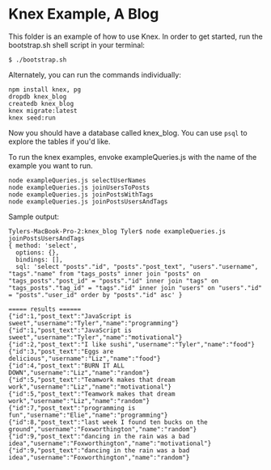 # Knex Example, A Blog

This folder is an example of how to use Knex. In order to get started, run the bootstrap.sh shell script in your terminal:

```
$ ./bootstrap.sh
```

Alternately, you can run the commands individually:

```
npm install knex, pg
dropdb knex_blog
createdb knex_blog
knex migrate:latest
knex seed:run
```

Now you should have a database called knex_blog. You can use `psql` to explore the tables if you'd like. 

To run the knex examples, envoke exampleQueries.js with the name of the example you want to run.

```
node exampleQueries.js selectUserNames
node exampleQueries.js joinUsersToPosts
node exampleQueries.js joinPostsWithTags
node exampleQueries.js joinPostsUsersAndTags
```

Sample output:

```
Tylers-MacBook-Pro-2:knex_blog Tyler$ node exampleQueries.js joinPostsUsersAndTags
{ method: 'select',
  options: {},
  bindings: [],
  sql: 'select "posts"."id", "posts"."post_text", "users"."username", "tags"."name" from "tags_posts" inner join "posts" on "tags_posts"."post_id" = "posts"."id" inner join "tags" on "tags_posts"."tag_id" = "tags"."id" inner join "users" on "users"."id" = "posts"."user_id" order by "posts"."id" asc' }

===== results ======
{"id":1,"post_text":"JavaScript is sweet","username":"Tyler","name":"programming"}
{"id":1,"post_text":"JavaScript is sweet","username":"Tyler","name":"motivational"}
{"id":2,"post_text":"I like sushi","username":"Tyler","name":"food"}
{"id":3,"post_text":"Eggs are delicious","username":"Liz","name":"food"}
{"id":4,"post_text":"BURN IT ALL DOWN","username":"Liz","name":"random"}
{"id":5,"post_text":"Teamwork makes that dream work","username":"Liz","name":"motivational"}
{"id":5,"post_text":"Teamwork makes that dream work","username":"Liz","name":"random"}
{"id":7,"post_text":"programming is fun","username":"Elie","name":"programming"}
{"id":8,"post_text":"last week I found ten bucks on the ground","username":"Foxworthington","name":"random"}
{"id":9,"post_text":"dancing in the rain was a bad idea","username":"Foxworthington","name":"motivational"}
{"id":9,"post_text":"dancing in the rain was a bad idea","username":"Foxworthington","name":"random"}
```

